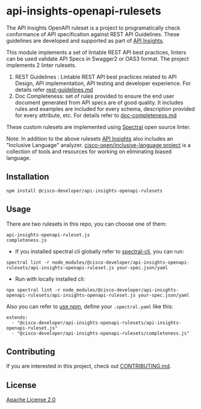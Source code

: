 # api-insights-openapi-rulesets

The API Insights OpenAPI ruleset is a project to programatically check conformance of API specification against REST API Guidelines. These guidelines are developed and supported as part of [API Insights](https://github.com/cisco-developer/api-insights). 

This module implements a set of lintable REST API best practices, linters can be used validate API Specs in Swagger2 or OAS3 format. The project implements 2 linter rulesets. 
1. REST Guidelines :  Lintable REST API best practices related to API Design, API implementation, API testing and developer experience. For details refer [rest-guidelines.md](docs/rest-guidelines.md)
2. Doc Completeness: set of rules provided to ensure the end user document generated from API specs are of good quality. It includes rules and examples are included for every schema, description provided for every attribute, etc. For details refer to [doc-completeness.md](docs/doc-completeness.md)

These custom rulesets are implemented using [Spectral](https://github.com/stoplightio/spectral) open source linter. 

Note: In addition to the above rulesets [API Insights](https://github.com/cisco-developer/api-insights) also includes an "Inclusive Language" analyzer. [cisco-open/inclusive-language project](https://github.com/cisco-open/inclusive-language) is a collection of tools and resources for working on eliminating biased language.

## Installation

```
npm install @cisco-developer/api-insights-openapi-rulesets
```

## Usage

There are two rulesets in this repo, you can choose one of them:
```
api-insights-openapi-ruleset.js
completeness.js
```

* If you installed spectral cli globally refer to [spectral-cli](https://meta.stoplight.io/docs/spectral/b8391e051b7d8-installation), you can run:
```
spectral lint -r node_modules/@cisco-developer/api-insights-openapi-rulesets/api-insights-openapi-ruleset.js your-spec.json/yaml
```
* Run with locally installed cli:
```
npx spectral lint -r node_modules/@cisco-developer/api-insights-openapi-rulesets/api-insights-openapi-ruleset.js your-spec.json/yaml
```

Also you can refer to [use npm](https://meta.stoplight.io/docs/spectral/7895ff1196448-sharing-and-distributing-rulesets#npm), define your `.spectral.yaml` like this:
```
extends:
  - "@cisco-developer/api-insights-openapi-rulesets/api-insights-openapi-ruleset.js"
  - "@cisco-developer/api-insights-openapi-rulesets/completeness.js"
```

## Contributing

If you are interested in this project, check out [CONTRIBUTING.md](CONTRIBUTING.md).

## License

[Apache License 2.0](LICENSE)
